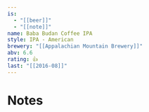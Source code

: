 ```yaml
---
is:
  - "[[beer]]"
  - "[[note]]"
name: Baba Budan Coffee IPA
style: IPA - American
brewery: "[[Appalachian Mountain Brewery]]"
abv: 6.6
rating: 👍
last: "[[2016-08]]"
---
```

# Notes

